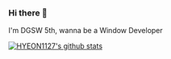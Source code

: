 ### Hi there 👋
I'm DGSW 5th, wanna be a Window Developer

<!--
**HYE0N1127/HYE0N1127** is a ✨ _special_ ✨ repository because its `README.md` (this file) appears on your GitHub profile.

Here are some ideas to get you started:

- 🔭 I’m currently working on ...
- 🌱 I’m currently learning ...
- 👯 I’m looking to collaborate on ...
- 🤔 I’m looking for help with ...
- 💬 Ask me about ...
- 📫 How to reach me: ...
- 😄 Pronouns: ...
- ⚡ Fun fact: ...
-->
[![HYEON1127's github stats](https://github-readme-stats.vercel.app/api?username=username)](https://github.com/HYE0N1127/github-readme-stats)
